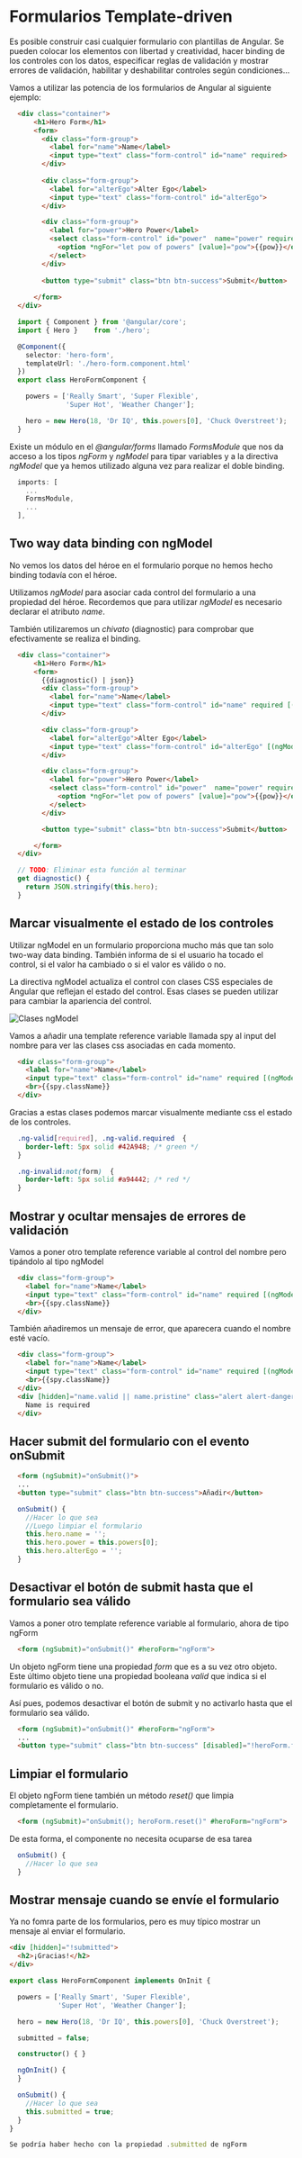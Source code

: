 # Formularios Template-driven 

Es posible construir casi cualquier formulario con plantillas de Angular. Se pueden colocar los elementos con libertad y creatividad, hacer binding de los controles con los datos, especificar reglas de validación y mostrar errores de validación, habilitar y deshabilitar controles según condiciones...

Vamos a utilizar las potencia de los formularios de Angular al siguiente ejemplo: 

```html
  <div class="container">
      <h1>Hero Form</h1>
      <form>
        <div class="form-group">
          <label for="name">Name</label>
          <input type="text" class="form-control" id="name" required>
        </div>
  
        <div class="form-group">
          <label for="alterEgo">Alter Ego</label>
          <input type="text" class="form-control" id="alterEgo">
        </div>

        <div class="form-group">
          <label for="power">Hero Power</label>
          <select class="form-control" id="power"  name="power" required>
            <option *ngFor="let pow of powers" [value]="pow">{{pow}}</option>
          </select>
        </div>
  
        <button type="submit" class="btn btn-success">Submit</button>
  
      </form>
  </div>
```

```typescript
  import { Component } from '@angular/core';
  import { Hero }    from './hero';

  @Component({
    selector: 'hero-form',
    templateUrl: './hero-form.component.html'
  })
  export class HeroFormComponent {

    powers = ['Really Smart', 'Super Flexible',
              'Super Hot', 'Weather Changer'];

    hero = new Hero(18, 'Dr IQ', this.powers[0], 'Chuck Overstreet');
  }
```


Existe un módulo en el *@angular/forms* llamado *FormsModule* que nos da acceso a los tipos *ngForm* y *ngModel* para tipar variables y a la directiva *ngModel* que ya hemos utilizado alguna vez para realizar el doble binding.

```typescript
  imports: [
    ...
    FormsModule,
    ...
  ],
```


## Two way data binding con ngModel

No vemos los datos del héroe en el formulario porque no hemos hecho binding todavía con el héroe.

Utilizamos *ngModel* para asociar cada control del formulario a una propiedad del héroe. Recordemos que para utilizar *ngModel* es necesario declarar el atributo *name*.

También utilizaremos un *chivato* (diagnostic) para comprobar que efectivamente se realiza el binding.


```html
  <div class="container">
      <h1>Hero Form</h1>
      <form>
        {{diagnostic() | json}}
        <div class="form-group">
          <label for="name">Name</label>
          <input type="text" class="form-control" id="name" required [(ngModel)]="hero.name" name="name">
        </div>

        <div class="form-group">
          <label for="alterEgo">Alter Ego</label>
          <input type="text" class="form-control" id="alterEgo" [(ngModel)]="hero.alterEgo" name="alterEgo">
        </div>

        <div class="form-group">
          <label for="power">Hero Power</label>
          <select class="form-control" id="power"  name="power" required [(ngModel)]="hero.power" name="power">
            <option *ngFor="let pow of powers" [value]="pow">{{pow}}</option>
          </select>
        </div>

        <button type="submit" class="btn btn-success">Submit</button>

      </form>
  </div>
```

```typescript
  // TODO: Eliminar esta función al terminar
  get diagnostic() { 
    return JSON.stringify(this.hero);
  }
```

## Marcar visualmente el estado de los controles 

Utilizar ngModel en un formulario proporciona mucho más que tan solo two-way data binding. También informa de si el usuario ha tocado el control, si el valor ha cambiado o si el valor es válido o no.

La directiva ngModel actualiza el control con clases CSS especiales de Angular que reflejan el estado del control. Esas clases se pueden utilizar para cambiar la apariencia del control.

![Clases ngModel](img/ngModel_clases.png "Clases ngModel")

Vamos a añadir una template reference variable llamada spy al input del nombre para ver las clases css asociadas en cada momento.

```html
  <div class="form-group">
    <label for="name">Name</label>
    <input type="text" class="form-control" id="name" required [(ngModel)]="hero.name" name="name" #spy>
    <br>{{spy.className}}
  </div>
```

Gracias a estas clases podemos marcar visualmente mediante css el estado de los controles.

```css
  .ng-valid[required], .ng-valid.required  {
    border-left: 5px solid #42A948; /* green */
  }

  .ng-invalid:not(form)  {
    border-left: 5px solid #a94442; /* red */
  }
```

## Mostrar y ocultar mensajes de errores de validación

Vamos a poner otro template reference variable al control del nombre pero tipándolo al tipo ngModel

```html
  <div class="form-group">
    <label for="name">Name</label>
    <input type="text" class="form-control" id="name" required [(ngModel)]="hero.name" name="name" #spy #name="ngModel">
    <br>{{spy.className}}
  </div>
```

También añadiremos un mensaje de error, que aparecera cuando el nombre esté vacío.

```html
  <div class="form-group">
    <label for="name">Name</label>
    <input type="text" class="form-control" id="name" required [(ngModel)]="hero.name" name="name" #spy #name="ngModel">
    <br>{{spy.className}}
  </div>
  <div [hidden]="name.valid || name.pristine" class="alert alert-danger">
    Name is required
  </div>
```


## Hacer submit del formulario con el evento onSubmit

```html
  <form (ngSubmit)="onSubmit()">
  ...
  <button type="submit" class="btn btn-success">Añadir</button>
```

```typescript
  onSubmit() {
    //Hacer lo que sea
    //Luego limpiar el formulario
    this.hero.name = '';
    this.hero.power = this.powers[0];
    this.hero.alterEgo = '';
  }
```




## Desactivar el botón de submit hasta que el formulario sea válido

Vamos a poner otro template reference variable al formulario, ahora de tipo ngForm

```html
  <form (ngSubmit)="onSubmit()" #heroForm="ngForm">
```

Un objeto ngForm tiene una propiedad *form* que es a su vez otro objeto. Este último objeto tiene una 
propiedad booleana *valid* que indica si el formulario es válido o no.

Así pues, podemos desactivar el botón de submit y no activarlo hasta que el formulario sea válido.

```html
  <form (ngSubmit)="onSubmit()" #heroForm="ngForm">
  ...
  <button type="submit" class="btn btn-success" [disabled]="!heroForm.form.valid">Añadir</button>
```


## Limpiar el formulario

El objeto ngForm tiene también un método *reset()* que limpia completamente el formulario.

```html
  <form (ngSubmit)="onSubmit(); heroForm.reset()" #heroForm="ngForm">
```

De esta forma, el componente no necesita ocuparse de esa tarea

```typescript
  onSubmit() {
    //Hacer lo que sea
  }
```


## Mostrar mensaje cuando se envíe el formulario

Ya no fomra parte de los formularios, pero es muy típico mostrar un mensaje al enviar el formulario.

```html
<div [hidden]="!submitted">
  <h2>¡Gracias!</h2>
</div>
```

```typescript
export class HeroFormComponent implements OnInit {

  powers = ['Really Smart', 'Super Flexible',
            'Super Hot', 'Weather Changer'];

  hero = new Hero(18, 'Dr IQ', this.powers[0], 'Chuck Overstreet');

  submitted = false;

  constructor() { }

  ngOnInit() {
  }

  onSubmit() {
    //Hacer lo que sea
    this.submitted = true;
  }
}

Se podría haber hecho con la propiedad .submitted de ngForm
